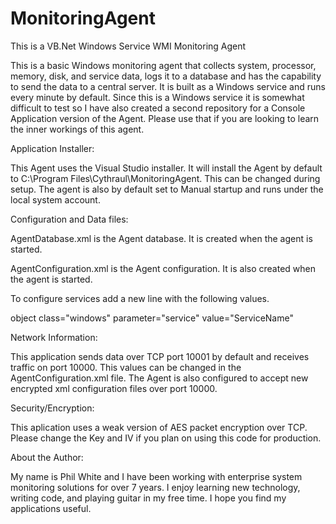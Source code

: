 # MonitoringAgent
This is a VB.Net Windows Service WMI Monitoring Agent

This is a basic Windows monitoring agent that collects system, processor, memory, disk, and service data, logs it to a database and has the capability to send the data to a central server.  It is built as a Windows service and runs every minute by default.  Since this is a Windows service it is somewhat difficult to test so I have also created a second repository for a Console Application version of the Agent.  Please use that if you are looking to learn the inner workings of this agent.


Application Installer:

This Agent uses the Visual Studio installer.  It will install the Agent by default to C:\Program Files\Cythraul\MonitoringAgent.  This can be changed during setup.  The agent is also by default set to Manual startup and runs under the local system account.


Configuration and Data files:

AgentDatabase.xml is the Agent database.  It is created when the agent is started.

AgentConfiguration.xml is the Agent configuration.  It is also created when the agent is started.

To configure services add a new line with the following values.

object class="windows" parameter="service" value="ServiceName"


Network Information:

This application sends data over TCP port 10001 by default and receives traffic on port 10000.  This values can be changed in the AgentConfiguration.xml file.  The Agent is also configured to accept new encrypted xml configuration files over port 10000.


Security/Encryption:

This aplication uses a weak version of AES packet encryption over TCP.  Please change the Key and IV if you plan on using this code for production.


About the Author:

My name is Phil White and I have been working with enterprise system monitoring solutions for over 7 years.  I enjoy learning new technology, writing code, and playing guitar in my free time.  I hope you find my applications useful.  